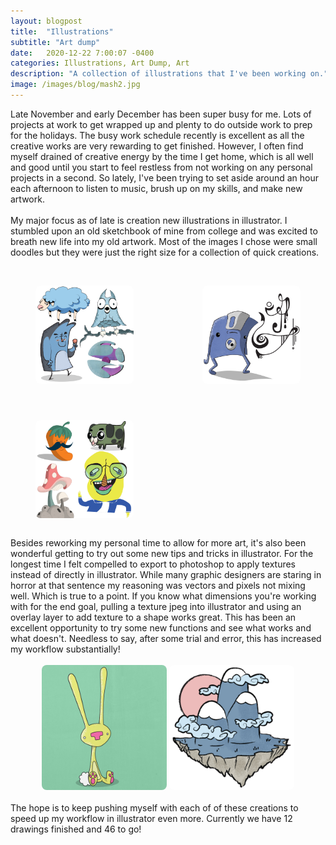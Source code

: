 ```yaml
---
layout: blogpost
title:  "Illustrations"
subtitle: "Art dump"
date:   2020-12-22 7:00:07 -0400
categories: Illustrations, Art Dump, Art
description: "A collection of illustrations that I've been working on."
image: /images/blog/mash2.jpg
---
```

Late November and early December has been super busy for me. Lots of projects at work to get wrapped up and plenty to do outside work to prep for the holidays. The busy work schedule recently is excellent as all the creative works are very rewarding to get finished. However, I often find myself drained of creative energy by the time I get home, which is all well and good until you start to feel restless from not working on any personal projects in a second. So lately, I've been trying to set aside around an hour each afternoon to listen to music, brush up on my skills, and make new artwork. 
<br>
<br>
My major focus as of late is creation new illustrations in illustrator. I stumbled upon an old sketchbook of mine from college and was excited to breath new life into my old artwork. Most of the images I chose were small doodles but they were just the right size for a collection of quick creations. 
<br>
<br>
<div class="row" style="display: grid;grid-gap: 30px;
grid-template-columns: repeat(auto-fill,minmax(220px,1fr));">
	<div class="column" style="box-sizing: border-box;">
		<figure>
			<a href="/images/blog/mash1.jpg"><img src="/images/blog/mash1.jpg" alt="A collection of illustrations including: a sheep, an owl, an abstract sphere and a creature with ice cream." style="display: block;margin-left: auto;margin-right: auto;width: 200px;border-radius: 8px;"></a>
		</figure>
	</div>
	<div class="column" style="box-sizing: border-box;">
		<figure>
			<a href="/images/blog/mash3.jpg"><img src="/images/blog/mash3.jpg" alt="An illustrations of a sad looking floopy disk with some unknown symbols next to it." style="display: block;margin-left: auto;margin-right: auto;width: 200px;border-radius: 8px;"></a>
		</figure>
	</div>
	<div class="column" style="box-sizing: border-box;">
		<figure>
			<a href="/images/blog/mash2.jpg"><img src="/images/blog/mash2.jpg" alt="A collection of illustrations including: a habanero, a pug, some mushrooms and a goofy looking man." style="display: block;margin-left: auto;margin-right: auto;width: 200px;border-radius: 8px;"></a>
		</figure>
	</div>
</div>
<br>
Besides reworking my personal time to allow for more art, it's also been wonderful getting to try out some new tips and tricks in illustrator. For the longest time I felt compelled to export to photoshop to apply textures instead of directly in illustrator. While many graphic designers are staring in horror at that sentence my reasoning was vectors and pixels not mixing well. Which is true to a point. If you know what dimensions you're working with for the end goal, pulling a texture jpeg into illustrator and using an overlay layer to add texture to a shape works great. This has been an excellent opportunity to try some new functions and see what works and what doesn't. Needless to say, after some trial and error, this has increased my workflow substantially!
<br>
<br>
<center><a href="/images/blog/mash4.jpg"><img src="/images/blog/mash4.jpg" alt="An illustrations of a yellow bunny on a green background." style="width: 200px;border-radius: 8px;"></a>
	<a href="/images/blog/mash5.jpg"><img src="/images/blog/mash5.jpg" alt="An illustration of a floating island with mountains." style="width: 200px;border-radius: 8px;"></a>
</center>
<br>
The hope is to keep pushing myself with each of of these creations to speed up my workflow in illustrator even more. Currently we have 12 drawings finished and 46 to go!
